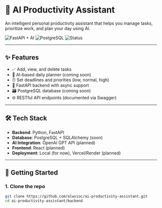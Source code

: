 # 🧠 AI Productivity Assistant

An intelligent personal productivity assistant that helps you manage tasks, prioritize work, and plan your day using AI.

![FastAPI + AI](https://img.shields.io/badge/built_with-FastAPI-green?style=flat&logo=fastapi)
![PostgreSQL](https://img.shields.io/badge/database-PostgreSQL-blue?style=flat&logo=postgresql)
![Status](https://img.shields.io/badge/status-in%20progress-yellow)

---

## ✨ Features

- ✅ Add, view, and delete tasks
- 🧠 AI-based daily planner (coming soon)
- ⏰ Set deadlines and priorities (low, normal, high)
- 📁 FastAPI backend with async support
- 🗃️ PostgreSQL database (coming soon)
- 🌐 RESTful API endpoints (documented via Swagger)

---

## 🛠 Tech Stack

- **Backend**: Python, FastAPI
- **Database**: PostgreSQL + SQLAlchemy (soon)
- **AI Integration**: OpenAI GPT API (planned)
- **Frontend**: React (planned)
- **Deployment**: Local (for now), Vercel/Render (planned)

---

## 🚀 Getting Started

### 1. Clone the repo

```bash
git clone https://github.com/alwvioc/ai-productivity-assistant.git
cd ai-productivity-assistant/backend
